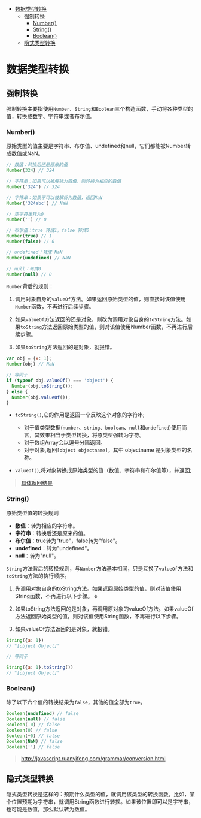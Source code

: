 
<!-- toc orderedList:0 depthFrom:1 depthTo:6 -->

* [数据类型转换](#数据类型转换)
    * [强制转换](#强制转换)
        * [Number()](#number)
        * [String()](#string)
        * [Boolean()](#boolean)
    * [隐式类型转换](#隐式类型转换)

<!-- tocstop -->

# 数据类型转换

## 强制转换
强制转换主要指使用`Number`、`String`和`Boolean`三个构造函数，手动将各种类型的值，转换成数字、字符串或者布尔值。

### Number()

原始类型的值主要是字符串、布尔值、undefined和null，它们都能被Number转成数值或NaN。

```js
// 数值：转换后还是原来的值
Number(324) // 324

// 字符串：如果可以被解析为数值，则转换为相应的数值
Number('324') // 324

// 字符串：如果不可以被解析为数值，返回NaN
Number('324abc') // NaN

// 空字符串转为0
Number('') // 0

// 布尔值：true 转成1，false 转成0
Number(true) // 1
Number(false) // 0

// undefined：转成 NaN
Number(undefined) // NaN

// null：转成0
Number(null) // 0
```

`Number`背后的规则：

1. 调用对象自身的`valueOf`方法。如果返回原始类型的值，则直接对该值使用`Number`函数，不再进行后续步骤。

2. 如果`valueOf`方法返回的还是对象，则改为调用对象自身的`toString`方法。如果`toString`方法返回原始类型的值，则对该值使用Number函数，不再进行后续步骤。

3. 如果`toString`方法返回的是对象，就报错。

```js
var obj = {x: 1};
Number(obj) // NaN

// 等同于
if (typeof obj.valueOf() === 'object') {
  Number(obj.toString());
} else {
  Number(obj.valueOf());
}
```

 - `toString()`,它的作用是返回一个反映这个对象的字符串;
     - 对于值类型数据(`number`、`string`、`boolean`、`null`和`undefined`)使用而言，其效果相当于类型转换，将原类型强转为字符。
     - 对于数组Array会以逗号分隔返回。
     - 对于对象,返回`[object objectname]`，其中 objectname 是对象类型的名称。

 - `valueOf()`,将对象转换成原始类型的值（数值、字符串和布尔值等），并返回;

 >[具体返回结果](http://www.cnblogs.com/GreenLeaves/p/5893551.html)

### String()

原始类型值的转换规则

 - **数值**：转为相应的字符串。
 - **字符串**：转换后还是原来的值。
 - **布尔值**：true转为"true"，false转为"false"。
 - **undefined**：转为"undefined"。
 - **null**：转为"null"。

`String`方法背后的转换规则，与`Number`方法基本相同，只是互换了`valueOf`方法和`toString`方法的执行顺序。

1. 先调用对象自身的toString方法。如果返回原始类型的值，则对该值使用String函数，不再进行以下步骤。 e

2. 如果toString方法返回的是对象，再调用原对象的valueOf方法。如果valueOf方法返回原始类型的值，则对该值使用String函数，不再进行以下步骤。

3. 如果valueOf方法返回的是对象，就报错。

```js
String({a: 1})
// "[object Object]"

// 等同于

String({a: 1}.toString())
// "[object Object]"
```

### Boolean()

除了以下六个值的转换结果为`false`，其他的值全部为`true`。

```js
Boolean(undefined) // false
Boolean(null) // false
Boolean(-0) // false
Boolean(0) // false
Boolean(+0) // false
Boolean(NaN) // false
Boolean('') // false
```

><http://javascript.ruanyifeng.com/grammar/conversion.html>

## 隐式类型转换

隐式类型转换是这样的：预期什么类型的值，就调用该类型的转换函数。比如，某个位置预期为字符串，就调用String函数进行转换。如果该位置即可以是字符串，也可能是数值，那么默认转为数值。

